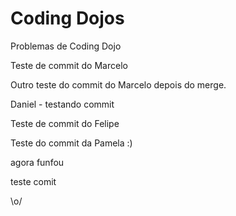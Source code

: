 Coding Dojos
=====

Problemas de Coding Dojo

Teste de commit do Marcelo

Outro teste do commit do Marcelo depois do merge.

Daniel - testando commit

Teste de commit do Felipe

Teste do commit da Pamela :)

agora funfou

teste comit

\o/
